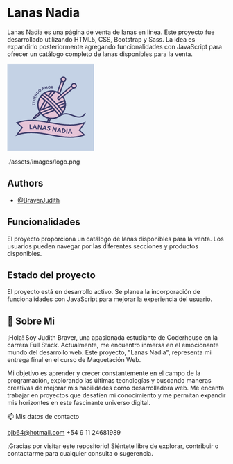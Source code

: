 
# Lanas Nadia

Lanas Nadia es una página de venta de lanas en línea. Este proyecto fue desarrollado utilizando HTML5, CSS, Bootstrap y Sass. La idea es expandirlo posteriormente agregando funcionalidades con JavaScript para ofrecer un catálogo completo de lanas disponibles para la venta.


![Logo](./assets/images/logo.png)

./assets/images/logo.png
## Authors

- [@BraverJudith](https://github.com/BraverJudith)


## Funcionalidades
El proyecto proporciona un catálogo de lanas disponibles para la venta. Los usuarios pueden navegar por las diferentes secciones y productos disponibles.
## Estado del proyecto
El proyecto está en desarrollo activo. Se planea la incorporación de funcionalidades con JavaScript para mejorar la experiencia del usuario.
## 🚀 Sobre Mi
¡Hola! Soy Judith Braver, una apasionada estudiante de Coderhouse en la carrera Full Stack. Actualmente, me encuentro inmersa en el emocionante mundo del desarrollo web. Este proyecto, "Lanas Nadia", representa mi entrega final en el curso de Maquetación Web.

Mi objetivo es aprender y crecer constantemente en el campo de la programación, explorando las últimas tecnologías y buscando maneras creativas de mejorar mis habilidades como desarrolladora web. Me encanta trabajar en proyectos que desafíen mi conocimiento y me permitan expandir mis horizontes en este fascinante universo digital.




📫 Mis datos de contacto

bjb64@hotmail.com
+54 9 11 24681989

¡Gracias por visitar este repositorio! Siéntete libre de explorar, contribuir o contactarme para cualquier consulta o sugerencia.